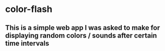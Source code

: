 # color-flash

## This is a simple web app I was asked to make for displaying random colors / sounds after certain time intervals
